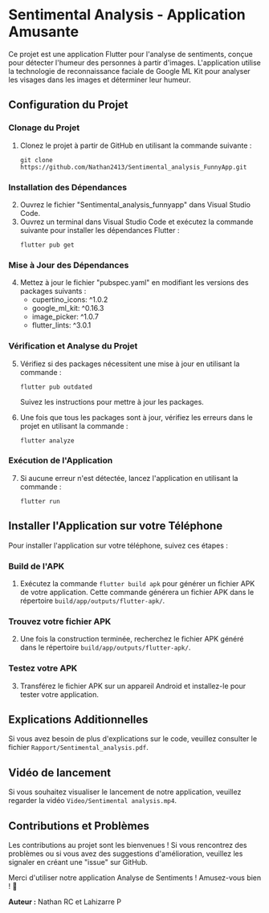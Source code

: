 # Sentimental Analysis - Application Amusante

Ce projet est une application Flutter pour l'analyse de sentiments, conçue pour détecter l'humeur des personnes à partir d'images. L'application utilise la technologie de reconnaissance faciale de Google ML Kit pour analyser les visages dans les images et déterminer leur humeur.

## Configuration du Projet

### Clonage du Projet
1. Clonez le projet à partir de GitHub en utilisant la commande suivante :
   ```
   git clone https://github.com/Nathan2413/Sentimental_analysis_FunnyApp.git
   ```

### Installation des Dépendances
2. Ouvrez le fichier "Sentimental_analysis_funnyapp" dans Visual Studio Code.
3. Ouvrez un terminal dans Visual Studio Code et exécutez la commande suivante pour installer les dépendances Flutter :
   ```
   flutter pub get
   ```

### Mise à Jour des Dépendances
4. Mettez à jour le fichier "pubspec.yaml" en modifiant les versions des packages suivants :
   - cupertino_icons: ^1.0.2
   - google_ml_kit: ^0.16.3
   - image_picker: ^1.0.7
   - flutter_lints: ^3.0.1

### Vérification et Analyse du Projet
5. Vérifiez si des packages nécessitent une mise à jour en utilisant la commande :
   ```
   flutter pub outdated
   ```
   Suivez les instructions pour mettre à jour les packages.

6. Une fois que tous les packages sont à jour, vérifiez les erreurs dans le projet en utilisant la commande :
   ```
   flutter analyze
   ```

### Exécution de l'Application
7. Si aucune erreur n'est détectée, lancez l'application en utilisant la commande :
   ```
   flutter run
   ```

## Installer l'Application sur votre Téléphone

Pour installer l'application sur votre téléphone, suivez ces étapes :

### Build de l'APK
1. Exécutez la commande `flutter build apk` pour générer un fichier APK de votre application. Cette commande générera un fichier APK dans le répertoire `build/app/outputs/flutter-apk/`.

### Trouvez votre fichier APK
2. Une fois la construction terminée, recherchez le fichier APK généré dans le répertoire `build/app/outputs/flutter-apk/`.

### Testez votre APK
3. Transférez le fichier APK sur un appareil Android et installez-le pour tester votre application.

## Explications Additionnelles

Si vous avez besoin de plus d'explications sur le code, veuillez consulter le fichier `Rapport/Sentimental_analysis.pdf`.

## Vidéo de lancement

Si vous souhaitez visualiser le lancement de notre application, veuillez regarder la vidéo `Video/Sentimental analysis.mp4`.


## Contributions et Problèmes
Les contributions au projet sont les bienvenues ! Si vous rencontrez des problèmes ou si vous avez des suggestions d'amélioration, veuillez les signaler en créant une "issue" sur GitHub.

Merci d'utiliser notre application Analyse de Sentiments ! Amusez-vous bien ! 🚀

**Auteur :** Nathan RC et Lahizarre P
